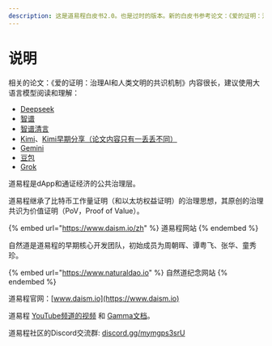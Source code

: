 ```yaml
---
description: 这是道易程白皮书2.0。也是过时的版本。新的白皮书参考论文：《爱的证明：治理AI和人类文明的共识机制》
---
```


# 说明

相关的论文：《爱的证明：治理AI和人类文明的共识机制》内容很长，建议使用大语言模型阅读和理解：

* [Deepseek](https://chat.deepseek.com/share/8bwn7wdt2hwvfb37fg)
* [智谱](https://chat.z.ai/s/9cde8efb-87f5-4b11-b098-6fc33d4f386c)
* [智谱清言](https://chatglm.cn/share/KFiM48M2)
* [Kimi](https://www.kimi.com/share/d3pnpcvpma9pnubi6580)、[Kimi早期分享（论文内容只有一丢丢不同）](https://www.kimi.com/share/d35vc0snvj4q7k47ngeg)
* [Gemini](https://gemini.google.com/share/d6797bdbae08)
* [豆包](https://www.doubao.com/thread/w2006fa8345e58f33)
* [Grok](https://grok.com/share/bGVnYWN5LWNvcHk%3D_42db4441-d7cb-4ccd-921c-2533c9c63830)



道易程是dApp和通证经济的公共治理层。

道易程继承了比特币工作量证明（和以太坊权益证明）的治理思想，其原创的治理共识为价值证明（PoV，Proof of Value）。

{% embed url="https://www.daism.io/zh" %}
道易程网站
{% endembed %}

自然道是道易程的早期核心开发团队，初始成员为周朝晖、谭粤飞、张华、童秀珍。

{% embed url="https://www.naturaldao.io" %}
自然道纪念网站
{% endembed %}

道易程官网：[www.daism.io](https://www.daism.io)

道易程 [YouTube频道的视频](https://www.youtube.com/@daismcore8822) 和 [Gamma文档](https://gamma.app/public/1-ht43d86c5lhu0rn)。

道易程社区的Discord交流群: [discord.gg/mymgps3srU](https://discord.gg/mymgps3srU)
